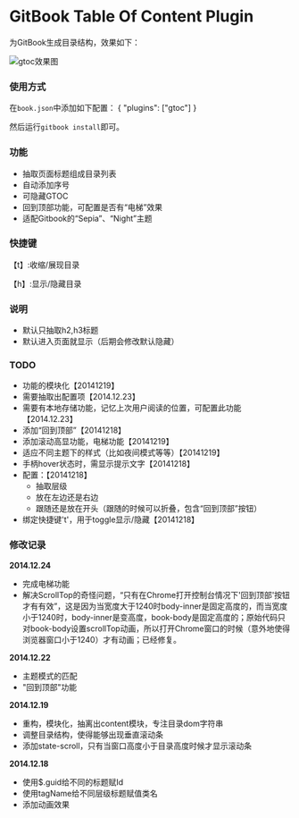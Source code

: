 GitBook Table Of Content Plugin
==============

为GitBook生成目录结构，效果如下：

![gtoc效果图](https://lh6.googleusercontent.com/-jsqrsB5Pu1o/VJLHr7s0J2I/AAAAAAAACNw/f3jcM5F4aVc/s800/gtoc%25E6%2588%25AA%25E5%259B%25BE.png)



### 使用方式
在`book.json`中添加如下配置：
{
    "plugins": ["gtoc"]
}

然后运行`gitbook install`即可。

### 功能
 - 抽取页面标题组成目录列表
 - 自动添加序号
 - 可隐藏GTOC
 - 回到顶部功能，可配置是否有“电梯”效果
 - 适配Gitbook的“Sepia”、“Night”主题

### 快捷键
【t】:收缩/展现目录

【h】:显示/隐藏目录

### 说明
 - 默认只抽取h2,h3标题
 - 默认进入页面就显示（后期会修改默认隐藏）


### TODO
 - 功能的模块化【20141219】
 - 需要抽取出配置项【2014.12.23】
 - 需要有本地存储功能，记忆上次用户阅读的位置，可配置此功能【2014.12.23】
 - 添加“回到顶部”【20141218】
 - 添加滚动高显功能，电梯功能【20141219】
 - 适应不同主题下的样式（比如夜间模式等等）【20141219】
 - 手柄hover状态时，需显示提示文字【20141218】
 - 配置：【20141218】
     + 抽取层级
     + 放在左边还是右边
     + 跟随还是放在开头（跟随的时候可以折叠，包含“回到顶部”按钮）
 - 绑定快捷键't'，用于toggle显示/隐藏【20141218】


### 修改记录

**2014.12.24**
 - 完成电梯功能
 - 解决ScrollTop的奇怪问题，“只有在Chrome打开控制台情况下'回到顶部'按钮才有有效”，这是因为当宽度大于1240时body-inner是固定高度的，而当宽度小于1240时，body-inner是变高度，book-body是固定高度的；原始代码只对book-body设置scrollTop动画，所以打开Chrome窗口的时候（意外地使得浏览器窗口小于1240）才有动画；已经修复。

**2014.12.22**
 - 主题模式的匹配
 - "回到顶部"功能

**2014.12.19**
 - 重构，模块化，抽离出content模块，专注目录dom字符串
 - 调整目录结构，使得能够出现垂直滚动条
 - 添加state-scroll，只有当窗口高度小于目录高度时候才显示滚动条

**2014.12.18**
 - 使用$.guid给不同的标题赋Id
 - 使用tagName给不同层级标题赋值类名
 - 添加动画效果